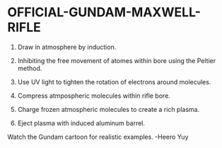 # OFFICIAL-GUNDAM-MAXWELL-RIFLE

1. Draw in atmosphere by induction.

2. Inhibiting the free movement of atomes within bore using the Peltier method.

3. Use UV light to tighten the rotation of electrons around molecules.

4. Compress atmpospheric molecules within rifle bore.

5. Charge frozen atmospheric molecules to create a rich plasma.

6. Eject plasma with induced aluminum barrel.

Watch the Gundam cartoon for realistic examples.
-Heero Yuy
